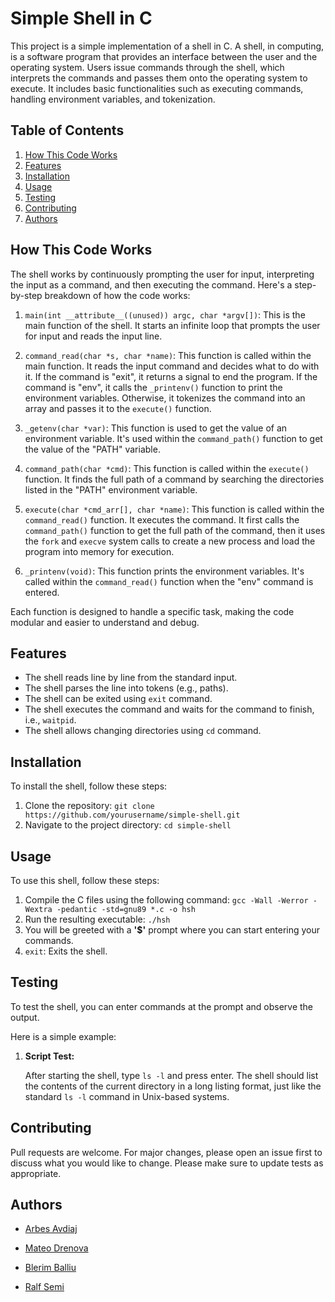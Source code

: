 # Simple Shell in C

This project is a simple implementation of a shell in C. A shell, in computing, is a software program that provides an interface between the user and the operating system. Users issue commands through the shell, which interprets the commands and passes them onto the operating system to execute. It includes basic functionalities such as executing commands, handling environment variables, and tokenization.



## Table of Contents
1. [How This Code Works](#how-this-code-works)
2. [Features](#features)
3. [Installation](#installation)
4. [Usage](#usage)
5. [Testing](#Testing)
6. [Contributing](#contributing)
7. [Authors](#Authors)

## How This Code Works

The shell works by continuously prompting the user for input, interpreting the input as a command, and then executing the command. Here's a step-by-step breakdown of how the code works:

1. `main(int __attribute__((unused)) argc, char *argv[])`: This is the main function of the shell. It starts an infinite loop that prompts the user for input and reads the input line.

2. `command_read(char *s, char *name)`: This function is called within the main function. It reads the input command and decides what to do with it. If the command is "exit", it returns a signal to end the program. If the command is "env", it calls the `_printenv()` function to print the environment variables. Otherwise, it tokenizes the command into an array and passes it to the `execute()` function.

3. `_getenv(char *var)`: This function is used to get the value of an environment variable. It's used within the `command_path()` function to get the value of the "PATH" variable.

4. `command_path(char *cmd)`: This function is called within the `execute()` function. It finds the full path of a command by searching the directories listed in the "PATH" environment variable.

5. `execute(char *cmd_arr[], char *name)`: This function is called within the `command_read()` function. It executes the command. It first calls the `command_path()` function to get the full path of the command, then it uses the `fork` and `execve` system calls to create a new process and load the program into memory for execution.

6. `_printenv(void)`: This function prints the environment variables. It's called within the `command_read()` function when the "env" command is entered.

Each function is designed to handle a specific task, making the code modular and easier to understand and debug.

## Features
- The shell reads line by line from the standard input.
- The shell parses the line into tokens (e.g., paths).
- The shell can be exited using `exit` command.
- The shell executes the command and waits for the command to finish, i.e., `waitpid`.
- The shell allows changing directories using `cd` command.

## Installation
To install the shell, follow these steps:
1. Clone the repository: `git clone https://github.com/yourusername/simple-shell.git`
2. Navigate to the project directory: `cd simple-shell`

## Usage

To use this shell, follow these steps:


1. Compile the C files using the following command: `gcc -Wall -Werror -Wextra -pedantic -std=gnu89 *.c -o hsh`
2. Run the resulting executable: `./hsh`
3. You will be greeted with a **'$'** prompt where you can start entering your commands.
4. `exit`: Exits the shell.

## Testing

To test the shell, you can enter commands at the prompt and observe the output. 

Here is a simple example:

1. **Script Test:**

    After starting the shell, type `ls -l` and press enter. The shell should list the contents of the current directory in a long listing format, just like the standard `ls -l` command in Unix-based systems.


## Contributing
Pull requests are welcome. For major changes, please open an issue first to discuss what you would like to change. Please make sure to update tests as appropriate.

## Authors

- [Arbes Avdiaj](https://github.com/arbesavdiaj)

- [Mateo Drenova](https://github.com/MDrenova)

- [Blerim Balliu](https://github.com/blerim2)

- [Ralf Semi](https://github.com/rifla93)


